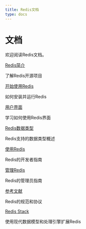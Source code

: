 ```yaml
---
title: Redis文档
type: docs
---
```


# 文档

欢迎阅读Redis文档。

[Redis简介](/docs/about/)

了解Redis开源项目

[开始使用Redis](/docs/example/)

如何安装并运行Redis

[用户界面](/docs/example/)

学习如何使用Redis界面

[Redis数据类型](/docs/data-types/)

Redis支持的数据类型概述

[使用Redis](/docs/example/)

Redis的开发者指南

[管理Redis](/docs/example/)

Redis的管理员指南

[参考文献](/docs/example/)

Redis的规范和协议

[Redis Stack](/docs/example/)

使用现代数据模型和处理引擎扩展Redis